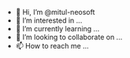 - 👋 Hi, I’m @mitul-neosoft
- 👀 I’m interested in ...
- 🌱 I’m currently learning ...
- 💞️ I’m looking to collaborate on ...
- 📫 How to reach me ...

<!---
mitul-neosoft/mitul-neosoft is a ✨ special ✨ repository because its `README.md` (this file) appears on your GitHub profile.
You can click the Preview link to take a look at your changes.
--->

